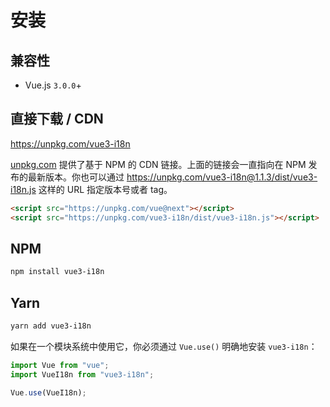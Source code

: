 # 安装

## 兼容性

- Vue.js `3.0.0`+

## 直接下载 / CDN

<https://unpkg.com/vue3-i18n>

[unpkg.com](https://unpkg.com) 提供了基于 NPM 的 CDN 链接。上面的链接会一直指向在 NPM 发布的最新版本。你也可以通过 <https://unpkg.com/vue3-i18n@1.1.3/dist/vue3-i18n.js> 这样的 URL 指定版本号或者 tag。

```html
<script src="https://unpkg.com/vue@next"></script>
<script src="https://unpkg.com/vue3-i18n/dist/vue3-i18n.js"></script>
```

## NPM

```sh
npm install vue3-i18n
```

## Yarn

```sh
yarn add vue3-i18n
```

如果在一个模块系统中使用它，你必须通过 `Vue.use()` 明确地安装 `vue3-i18n`：

```javascript
import Vue from "vue";
import VueI18n from "vue3-i18n";

Vue.use(VueI18n);
```
